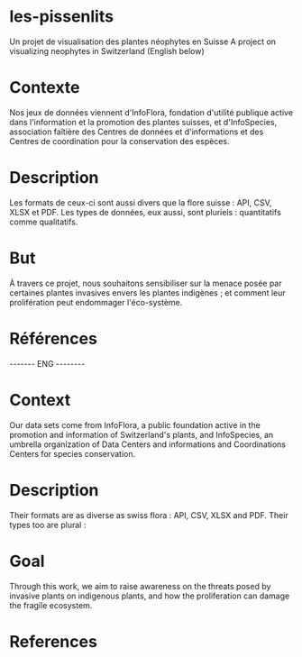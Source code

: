 # les-pissenlits
Un projet de visualisation des plantes néophytes en Suisse
A project on visualizing neophytes in Switzerland
(English below)

# Contexte 
Nos jeux de données viennent d'InfoFlora, fondation d'utilité publique active dans l'information et la promotion des plantes suisses, et d'InfoSpecies, association faîtière des Centres de données et d'informations et des Centres de coordination pour la conservation des espèces. 

# Description
 Les formats de ceux-ci sont aussi divers que la flore suisse : API, CSV, XLSX et PDF. Les types de données, eux aussi, sont pluriels : quantitatifs comme qualitatifs. 
 <!-- ajouter attribut et type de données -->

# But
 À travers ce projet, nous souhaitons sensibiliser sur la menace posée par certaines plantes invasives envers les plantes indigènes ; et comment leur prolifération peut endommager l'éco-système.

# Références
<!-- à trouver -->

------- ENG --------

# Context
 Our data sets come from InfoFlora, a public foundation active in the promotion and information of Switzerland's plants, and InfoSpecies, an umbrella organization of Data Centers and informations and Coordinations Centers for species conservation.

# Description
 Their formats are as diverse as swiss flora : API, CSV, XLSX and PDF. Their types too are plural : 
 <!-- add attibutes and datatypes-->

# Goal 
 Through this work, we aim to raise awareness on the threats posed by invasive plants on indigenous plants, and how the proliferation can damage the fragile ecosystem.

# References
<!-- add references -->